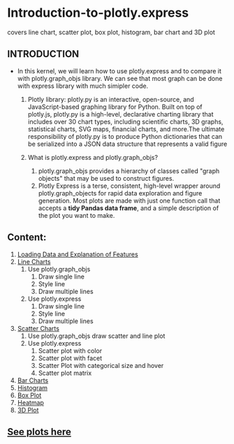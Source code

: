 # Introduction-to-plotly.express
covers line chart, scatter plot, box plot, histogram, bar chart and 3D plot
## INTRODUCTION
* In this kernel, we will learn how to use plotly.express and to compare it with plotly.graph_objs library. We can see that most graph can be done with express library with much simipler code.

    1. Plotly library: plotly.py is an interactive, open-source, and JavaScript-based graphing library for Python. Built on top of plotly.js, plotly.py is a high-level, declarative charting library that includes over 30 chart types, including scientific charts, 3D graphs, statistical charts, SVG maps, financial charts, and more.The ultimate responsibility of plotly.py is to produce Python dictionaries that can be serialized into a JSON data structure that represents a valid figure
    
    2. What is plotly.express and plotly.graph_objs?
        1. plotly.graph_objs provides a hierarchy of classes called "graph objects" that may be used to construct figures.
        2. Plotly Express is a terse, consistent, high-level wrapper around plotly.graph_objects for rapid data exploration and figure generation. Most plots are made with just one function call that accepts a **tidy Pandas data frame**, and a simple description of the plot you want to make.
        
## Content:
1. [Loading Data and Explanation of Features](#1)
1. [Line Charts](#2)
    1. Use plotly.graph_objs
        1. Draw single line
        2. Style line
        3. Draw multiple lines
    2. Use plotly.express
        1. Draw single line
        2. Style line
        3. Draw multiple lines
1. [Scatter Charts](#3)
    1. Use plotly.graph_objs draw scatter and line plot
    2. Use plotly.express 
        1. Scatter plot with color
        2. Scatter plot with facet
        3. Scatter Plot with categorical size and hover
        4. Scatter plot matrix
1. [Bar Charts](#4)
1. [Histogram](#5)
1. [Box Plot](#6)
1. [Heatmap](#7)
1. [3D Plot](#8)


## [See plots here](https://nbviewer.jupyter.org/github/tang0614/Introduction-to-plotly.express/blob/master/express.ipynb)

